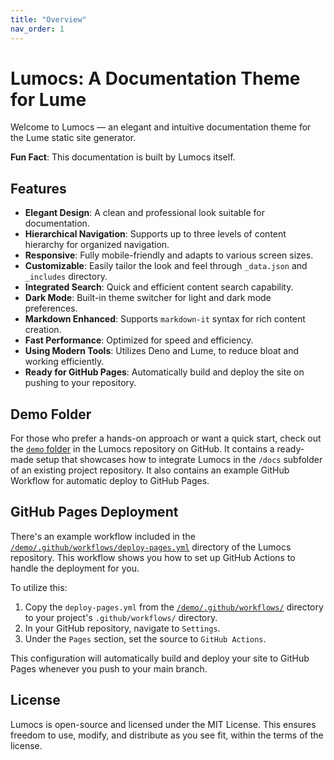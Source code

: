 ```yaml
---
title: "Overview"
nav_order: 1
---
```


# Lumocs: A Documentation Theme for Lume

Welcome to Lumocs — an elegant and intuitive documentation theme for the Lume
static site generator.

**Fun Fact**: This documentation is built by Lumocs itself.

## Features

- **Elegant Design**: A clean and professional look suitable for documentation.
- **Hierarchical Navigation**: Supports up to three levels of content hierarchy
  for organized navigation.
- **Responsive**: Fully mobile-friendly and adapts to various screen sizes.
- **Customizable**: Easily tailor the look and feel through `_data.json` and
  `_includes` directory.
- **Integrated Search**: Quick and efficient content search capability.
- **Dark Mode**: Built-in theme switcher for light and dark mode preferences.
- **Markdown Enhanced**: Supports `markdown-it` syntax for rich content
  creation.
- **Fast Performance**: Optimized for speed and efficiency.
- **Using Modern Tools**: Utilizes Deno and Lume, to reduce bloat and working
  efficiently.
- **Ready for GitHub Pages**: Automatically build and deploy the site on pushing
  to your repository.

## Demo Folder

For those who prefer a hands-on approach or want a quick start, check out the
[`demo` folder](https://github.com/hexagon/lumocs/tree/main/demo-repository) in
the Lumocs repository on GitHub. It contains a ready-made setup that showcases
how to integrate Lumocs in the `/docs` subfolder of an existing project
repository. It also contains an example GitHub Workflow for automatic deploy to
GitHub Pages.

## GitHub Pages Deployment

There's an example workflow included in the
[`/demo/.github/workflows/deploy-pages.yml`](https://github.com/hexagon/lumocs/blob/main/demo/.github/workflows/deploy-pages.yml)
directory of the Lumocs repository. This workflow shows you how to set up GitHub
Actions to handle the deployment for you.

To utilize this:

1. Copy the `deploy-pages.yml` from the
   [`/demo/.github/workflows/`](https://github.com/hexagon/lumocs/tree/main/demo/.github/workflows)
   directory to your project's `.github/workflows/` directory.
2. In your GitHub repository, navigate to `Settings`.
3. Under the `Pages` section, set the source to `GitHub Actions`.

This configuration will automatically build and deploy your site to GitHub Pages
whenever you push to your main branch.

## License

Lumocs is open-source and licensed under the MIT License. This ensures freedom
to use, modify, and distribute as you see fit, within the terms of the license.
